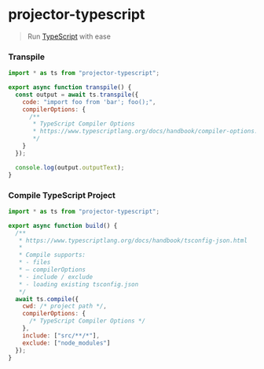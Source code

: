 # projector-typescript
> Run [TypeScript](https://www.typescriptlang.org/) with ease

### Transpile
```js
import * as ts from "projector-typescript";

export async function transpile() {
  const output = await ts.transpile({
    code: "import foo from 'bar'; foo();",
    compilerOptions: {
      /**
       * TypeScript Compiler Options
       * https://www.typescriptlang.org/docs/handbook/compiler-options.html
       */
    }
  });

  console.log(output.outputText);
}
```

### Compile TypeScript Project
```js
import * as ts from "projector-typescript";

export async function build() {
  /**
   * https://www.typescriptlang.org/docs/handbook/tsconfig-json.html
   *
   * Compile supports:
   * - files
   * – compilerOptions
   * - include / exclude
   * - loading existing tsconfig.json
   */
  await ts.compile({
    cwd: /* project path */,
    compilerOptions: {
      /* TypeScript Compiler Options */
    },
    include: ["src/**/*"],
    exclude: ["node_modules"]
  });
}
```
